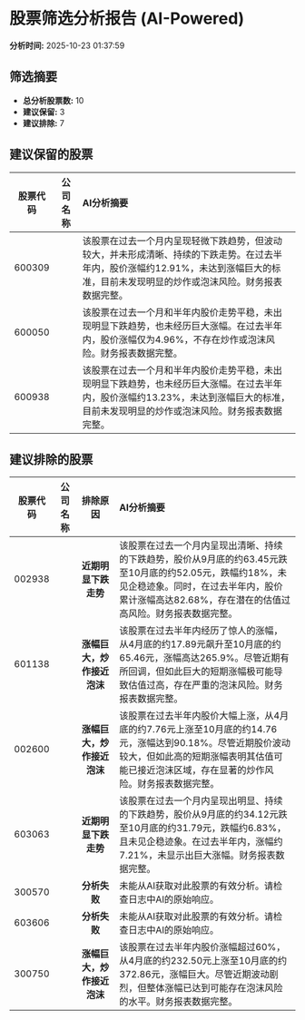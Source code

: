 # 股票筛选分析报告 (AI-Powered)

**分析时间:** 2025-10-23 01:37:59

## 筛选摘要

- **总分析股票数:** 10
- **建议保留:** 3
- **建议排除:** 7

## 建议保留的股票

| 股票代码 | 公司名称 | AI分析摘要 |
|:---:|:---:|:---|
| 600309 |  | 该股票在过去一个月内呈现轻微下跌趋势，但波动较大，并未形成清晰、持续的下跌走势。在过去半年内，股价涨幅约12.91%，未达到涨幅巨大的标准，目前未发现明显的炒作或泡沫风险。财务报表数据完整。 |
| 600050 |  | 该股票在过去一个月和半年内股价走势平稳，未出现明显下跌趋势，也未经历巨大涨幅。在过去半年内，股价涨幅仅为4.96%，不存在炒作或泡沫风险。财务报表数据完整。 |
| 600938 |  | 该股票在过去一个月和半年内股价走势平稳，未出现明显下跌趋势，也未经历巨大涨幅。在过去半年内，股价涨幅约13.23%，未达到涨幅巨大的标准，目前未发现明显的炒作或泡沫风险。财务报表数据完整。 |

## 建议排除的股票

| 股票代码 | 公司名称 | 排除原因 | AI分析摘要 |
|:---:|:---:|:---:|:---|
| 002938 |  | **近期明显下跌走势** | 该股票在过去一个月内呈现出清晰、持续的下跌趋势，股价从9月底的约63.45元跌至10月底的约52.05元，跌幅约18%，未见企稳迹象。同时，在过去半年内，股价累计涨幅高达82.68%，存在潜在的估值过高风险。财务报表数据完整。 |
| 601138 |  | **涨幅巨大，炒作接近泡沫** | 该股票在过去半年内经历了惊人的涨幅，从4月底的约17.89元飙升至10月底的约65.46元，涨幅高达265.9%。尽管近期有所回调，但如此巨大的短期涨幅极可能导致估值过高，存在严重的泡沫风险。财务报表数据完整。 |
| 002600 |  | **涨幅巨大，炒作接近泡沫** | 该股票在过去半年内股价大幅上涨，从4月底的约7.76元上涨至10月底的约14.76元，涨幅达到90.18%。尽管近期股价波动较大，但如此高的短期涨幅表明其估值可能已接近泡沫区域，存在显著的炒作风险。财务报表数据完整。 |
| 603063 |  | **近期明显下跌走势** | 该股票在过去一个月内呈现出明显、持续的下跌趋势，股价从9月底的约34.12元跌至10月底的约31.79元，跌幅约6.83%，且未见企稳迹象。在过去半年内，涨幅约7.21%，未显示出巨大涨幅。财务报表数据完整。 |
| 300570 |  | **分析失败** | 未能从AI获取对此股票的有效分析。请检查日志中AI的原始响应。 |
| 603606 |  | **分析失败** | 未能从AI获取对此股票的有效分析。请检查日志中AI的原始响应。 |
| 300750 |  | **涨幅巨大，炒作接近泡沫** | 该股票在过去半年内股价涨幅超过60%，从4月底的约232.50元上涨至10月底的约372.86元，涨幅巨大。尽管近期波动剧烈，但整体涨幅已达到可能存在泡沫风险的水平。财务报表数据完整。 |
